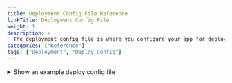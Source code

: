 ```yaml
---
title: Deployment Config File Reference
linkTitle: Deployment Config File
weight: 1
description: >
  The deployment config file is where you configure your app for deployment by Armory CD-as-a-Service. This config file includes application, deploymentConfig, targets, manifests, strategies, analysis, webhooks, and trafficManagement definitions.
categories: ["Reference"]
tags: ["Deployment", "Deploy Config"]
---
```


<details><summary>Show an example deploy config file</summary>
<br>
The following is a skeleton for a deployment to Kubernetes. All all config options are listed for each section. 

{{< readfile file="/includes/dep-file/deploy-example.yaml" code="true" lang="yaml" >}}
</details>









